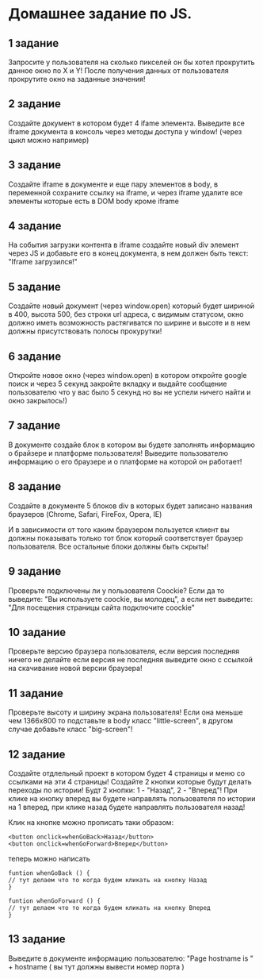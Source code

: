 
# Домашнее задание по JS.

## 1 задание

Запросите у пользователя на сколько пикселей он бы хотел прокрутить данное окно по X и Y! После получения данных от пользователя прокрутите окно на заданные значения!

## 2 задание

Создайте документ в котором будет 4 ifame элемента. Выведите все iframe документа в консоль через методы доступа у window! (через цыкл можно например)

## 3 задание

Создайте iframe в документе и еще пару элементов в body, в переменной сохраните ссылку на iframe, и через iframe удалите все элементы которые есть в DOM body кроме iframe 

## 4 задание

На события загрузки контента в iframe создайте новый div элемент через JS и добавьте его в конец документа, в нем должен быть текст: "Iframe загрузился!"

## 5 задание

Создайте новый документ (через window.open) который будет шириной в 400, высота 500, без строки url адреса, с видимым статусом, окно должно иметь возможность растягиватся по ширине и высоте и в нем должны присутствовать полосы прокурутки!

## 6 задание

Откройте новое окно (через window.open) в котором откройте google поиск и через 5 секунд закройте вкладку и выдайте сообщение пользователю что у вас было 5 секунд но вы не успели ничего найти и окно закрылось!)

## 7 задание

В документе создайе блок в котором вы будете заполнять информацию о брайзере и платформе пользователя! Выведите пользователю информацию о его браузере и о платформе на которой он работает!

## 8 задание

Создайте в документе 5 блоков div в которых будет записано названия браузеров (Chrome, Safari, FireFox, Opera, IE)

И в зависимости от того каким браузером пользуется клиент вы должны показывать только тот блок который соответствует браузер пользователя. Все остальные блоки должны быть скрыты!

## 9 задание

Проверьте подключены ли у пользователя Coockie? Если да то выведите: "Вы используете coockie, вы молодец", а если нет выведите: "Для посещения страницы сайта подключите coockie"

## 10 задание

Проверьте версию браузера пользователя, если версия последняя ничего не делайте если версия не последняя выведите окно с ссылкой на скачивание новой версии браузера!

## 11 задание

Проверьте высоту и ширину экрана пользователя! Если она меньше чем 1366х800 то подставьте в body класс "little-screen", в другом случае добавьте класс "big-screen"!

## 12 задание

Создайте отдлельный проект в котором будет 4 страницы и меню со ссылками на эти 4 страницы! Создайте 2 кнопки которые будут делать переходы по истории! Будт 2 кнопки: 1 - "Назад", 2 - "Вперед"! При клике на кнопку вперед вы будете направлять пользователя по истории на 1 вперед, при клике назад будете направлять пользователя назад! 

Клик на кнопке можно прописать таки образом:

```
<button onclick=whenGoBack>Назад</button>
<button onclick=whenGoForward>Вперед</button>
```

теперь можно написать 

```
funtion whenGoBack () {
// тут делаем что то когда будем кликать на кнопку Назад
}

funtion whenGoForward () {
// тут делаем что то когда будем кликать на кнопку Вперед
}
```

## 13 задание

Выведите в документе информацию пользователю: "Page hostname is " + hostname ( вы тут должны вывести номер порта )
```